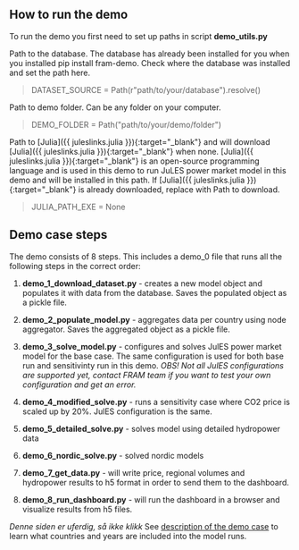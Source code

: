 ## How to run the demo

To run the demo you first need to set up paths in script **demo_utils.py**

Path to the database. The database has already been installed for you when you installed pip install fram-demo. Check where the database was installed and set the path here.

> DATASET_SOURCE = Path(r"path/to/your/database").resolve()

Path to demo folder. Can be any folder on your computer.

> DEMO_FOLDER = Path("path/to/your/demo/folder") 

Path to [Julia]({{ juleslinks.julia }}){:target="_blank"} and will download [Julia]({{ juleslinks.julia }}){:target="_blank"} when none. [Julia]({{ juleslinks.julia }}){:target="_blank"} is an open-source programming language and is used in this demo to run JuLES power market model in this demo and will be installed in this path. If [Julia]({{ juleslinks.julia }}){:target="_blank"} is already downloaded, replace with Path to download.

> JULIA_PATH_EXE = None

## Demo case steps
The demo consists of 8 steps. This includes a demo_0 file that runs all the following steps in the correct order:

1. **demo_1_download_dataset.py** - creates a new model object and populates it with data from the database. Saves the populated object as a pickle file.

2. **demo_2_populate_model.py** - aggregates data per country using node aggregator. Saves the aggregated object as a pickle file.

3. **demo_3_solve_model.py** - configures and solves JulES power market model for the base case. The same configuration is used for both base run and sensitivinty run in this demo. *OBS! Not all JulES configurations are supported yet, contact FRAM team if you want to test your own configuration and get an error.*

4. **demo_4_modified_solve.py** - runs a sensitivity case where CO2 price is scaled up by 20%. JulES configuration is the same.
 
5. **demo_5_detailed_solve.py** - solves model using detailed hydropower data

6. **demo_6_nordic_solve.py** - solved nordic models

6. **demo_7_get_data.py** - will write price, regional volumes and hydropower results to h5 format in order to send them to the dashboard.

6. **demo_8_run_dashboard.py** - will run the dashboard in a browser and visualize results from h5 files.

*Denne siden er uferdig, så ikke klikk* See [description of the demo case](./what_demo_includes.md) to learn what countries and years are included into the model runs. 


